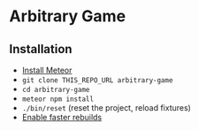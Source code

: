 # Arbitrary Game

## Installation

* [Install Meteor](https://www.meteor.com/install)
* `git clone THIS_REPO_URL arbitrary-game`
* `cd arbitrary-game`
* `meteor npm install`
* `./bin/reset` (reset the project, reload fixtures)
* [Enable faster rebuilds](https://github.com/meteor/docs/blob/version-NEXT/long-form/file-change-watcher-efficiency.md)

